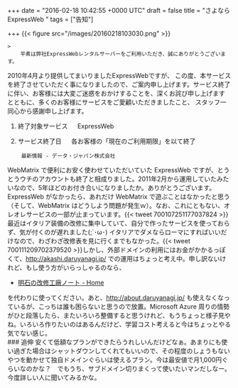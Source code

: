 
+++
date = "2016-02-18 10:42:55 +0000 UTC"
draft = false
title = "さよなら ExpressWeb "
tags = ["告知"]

+++
{{< figure src="/images/20160218103030.png"  >}}<br/>


    >
        平素は弊社ExpressWebレンタルサーバーをご利用いただき、誠にありがとうございます。
2010年4月より提供してまいりましたExpressWebですが、
この度、本サービスを終了させていただく事になりましたので、ご案内申し上げます。サービス終了に伴い、お客様には大変ご迷惑をおかけすることを、深くお詫び申し上げます
とともに、多くのお客様にサービスをご愛顧いただきましたこと、
スタッフ一同心から感謝申し上げます。
1. 終了対象サービス 
　 ExpressWeb
2. サービス終了日 
　 各お客様の「現在のご利用期限」を以て終了

        最新情報 - データ・ジャパン株式会社
    
WebMatrix で便利にお安く使わせていただいていた ExpressWeb ですが、とうとうウチのアカウントも終了と相成りました。2011年2月から運用していたみたいなので、5年ほどのお付き合いになりましたか。ありがとうございます。ExpressWeb がなかったら、あれだけ WebMatrix で遊ぶことはなかったと思う（そして、WebMatrix はどうしよう問題が発生ｗ）。なお、これにともない、オレオレサービスの一部が止まっています。{{< tweet 700107251177037824 >}}最近はイタリア装備の改修に集中していて、自分で作ったサービスを使っておらず、気が付くのが遅れました(;´･ω･) イタリアでダメならローマにすればいいだけなので、わざわざ改修表を見に行くまでもなかった。{{< tweet 700111209702379520 >}}しかし、外部ドメインの利用にはお金がかかるっぽくて、<a href="http://akashi.daruyanagi.jp/">http://akashi.daruyanagi.jp/</a> での運用はちょっと考え中。申し訳ないけれど、もし使う方がいらっしゃるのなら、

<ul>
<li><a href="http://akashiarsenal.azurewebsites.net/">明石の改修工廠ノート - Home</a></li>
</ul>を代わりに使ってください。あと、<a href="http://about.daruyanagi.jp/">http://about.daruyanagi.jp/</a> も使えなくなっているが、こっちは誰も困らないと思うので放置。Microsoft Azure 周りの情勢がひと段落したら、またいろいろ整備すると思うけれど、もうちょっと様子見やね。いろいろ作りたいのはあるんだけど、学習コスト考えると今はちょっとやる気でない感じ。

<div class="section">
    ### 追伸
    安くて低額なプランができたらうれしいんだけどなぁ。あまりにも使い過ぎた場合はシャットダウンしてくれてもいいので、その程度のしょうもないやつを動かせて独自ドメインぐらいは使えるプラン。今は最安値で月1,000円ぐらいなのかな？　でもうち、サブドメイン切りまくって使いたいマンだしなー。今度詳しい人に聞いてみるかな。

</div>

